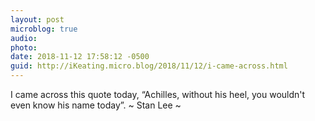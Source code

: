 ```yaml
---
layout: post
microblog: true
audio: 
photo: 
date: 2018-11-12 17:58:12 -0500
guid: http://iKeating.micro.blog/2018/11/12/i-came-across.html
---
```

I came across this quote today, “Achilles, without his heel, you wouldn't even know his name today”. ~ Stan Lee ~
